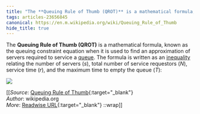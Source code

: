 ```yaml
---
title: "The **Queuing Rule of Thumb (QROT)** is a mathematical formula, ..."
tags: articles-23656845
canonical: https://en.m.wikipedia.org/wiki/Queuing_Rule_of_Thumb
hide_title: true
---
```


The **Queuing Rule of Thumb (QROT)** is a mathematical formula, known as the queuing constraint equation when it is used to find an approximation of servers required to service a [queue](https://en.wikipedia.org/wiki/Queue_area). The formula is written as an [inequality](https://en.wikipedia.org/wiki/Inequality_(mathematics)) relating the number of servers (*s*), total number of service requestors (*N*), service time (*r*), and the maximum time to empty the queue (*T*):

![](https://wikimedia.org/api/rest_v1/media/math/render/svg/794b75ac4505566fa6800c4d4f95d5d1fd86216e)


[[_Source_: [Queuing Rule of Thumb](https://en.m.wikipedia.org/wiki/Queuing_Rule_of_Thumb){:target="_blank"}<br>
_Author_: wikipedia.org<br>
_More_: [Readwise URL](https://readwise.io/open/463126378){:target="_blank"}
::wrap]]